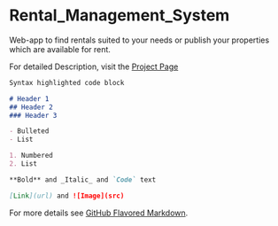 # Rental_Management_System
Web-app to find rentals suited to your needs or publish your properties which are available for rent.

For detailed Description, visit the [Project Page](https://aksh98.github.io/Rental_Management_System/)

```markdown
Syntax highlighted code block

# Header 1
## Header 2
### Header 3

- Bulleted
- List

1. Numbered
2. List

**Bold** and _Italic_ and `Code` text

[Link](url) and ![Image](src)
```

For more details see [GitHub Flavored Markdown](https://guides.github.com/features/mastering-markdown/).

